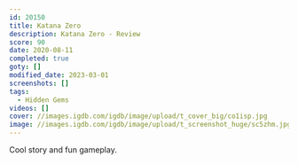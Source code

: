 ```yaml
---
id: 20150
title: Katana Zero
description: Katana Zero - Review
score: 90
date: 2020-08-11
completed: true
goty: []
modified_date: 2023-03-01
screenshots: []
tags:
  - Hidden Gems
videos: []
cover: //images.igdb.com/igdb/image/upload/t_cover_big/co1isp.jpg
image: //images.igdb.com/igdb/image/upload/t_screenshot_huge/sc5zhm.jpg
---
```

Cool story and fun gameplay.